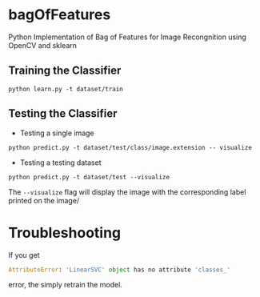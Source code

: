 # bagOfFeatures

Python Implementation of Bag of Features for Image Recongnition using OpenCV and sklearn

## Training the Classifier
```
python learn.py -t dataset/train
```
## Testing the Classifier
* Testing a single image
```
python predict.py -t dataset/test/class/image.extension -- visualize
```

* Testing a testing dataset
```
python predict.py -t dataset/test --visualize
```
The `--visualize` flag will display the image with the corresponding label printed on the image/

# Troubleshooting

If you get

```python
AttributeError: 'LinearSVC' object has no attribute 'classes_'
```

error, the simply retrain the model.
